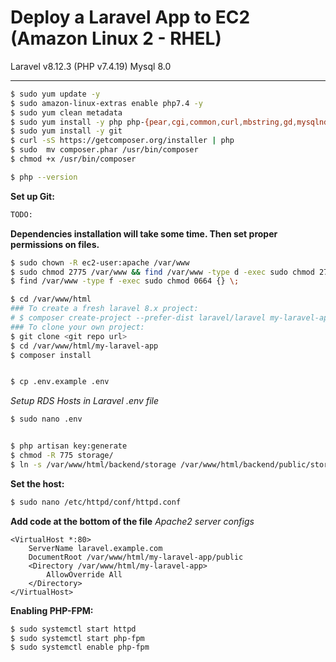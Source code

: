 
# Deploy a Laravel App to EC2 (Amazon Linux 2 - RHEL)
Laravel v8.12.3 (PHP v7.4.19) Mysql 8.0  

---  
```sh
$ sudo yum update -y
$ sudo amazon-linux-extras enable php7.4 -y
$ sudo yum clean metadata
$ sudo yum install -y php php-{pear,cgi,common,curl,mbstring,gd,mysqlnd,gettext,bcmath,json,xml,fpm,intl,zip,imap}
$ sudo yum install -y git
$ curl -sS https://getcomposer.org/installer | php
$ sudo  mv composer.phar /usr/bin/composer
$ chmod +x /usr/bin/composer

$ php --version
```


**Set up Git:**
```sh
TODO:
```



**Dependencies installation will take some time. Then set proper permissions on files.**  
```sh
$ sudo chown -R ec2-user:apache /var/www
$ sudo chmod 2775 /var/www && find /var/www -type d -exec sudo chmod 2775 {} \;
$ find /var/www -type f -exec sudo chmod 0664 {} \;

$ cd /var/www/html
### To create a fresh laravel 8.x project:
# $ composer create-project --prefer-dist laravel/laravel my-laravel-app "8.*"
### To clone your own project:
$ git clone <git repo url>
$ cd /var/www/html/my-laravel-app
$ composer install


$ cp .env.example .env
```

*Setup RDS Hosts in Laravel .env file*

```sh
$ sudo nano .env
```

```sh

$ php artisan key:generate
$ chmod -R 775 storage/
$ ln -s /var/www/html/backend/storage /var/www/html/backend/public/storage
```

**Set the host:**  
```sh
$ sudo nano /etc/httpd/conf/httpd.conf
```

**Add code at the bottom of the file**
*Apache2 server configs*

```blade
<VirtualHost *:80>
	ServerName laravel.example.com
	DocumentRoot /var/www/html/my-laravel-app/public
	<Directory /var/www/html/my-laravel-app>
		AllowOverride All
	</Directory>
</VirtualHost>
```  


**Enabling PHP-FPM:**

```sh
$ sudo systemctl start httpd
$ sudo systemctl start php-fpm
$ sudo systemctl enable php-fpm
```

